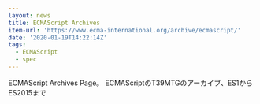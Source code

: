 ```yaml
---
layout: news
title: ECMAScript Archives
item-url: 'https://www.ecma-international.org/archive/ecmascript/'
date: '2020-01-19T14:22:14Z'
tags:
  - ECMAScript
  - spec
---
```

ECMAScript Archives Page。
ECMAScriptのT39MTGのアーカイブ、ES1からES2015まで
